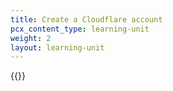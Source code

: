 ```yaml
---
title: Create a Cloudflare account
pcx_content_type: learning-unit
weight: 2
layout: learning-unit
---
```


{{<render file="_create-cloudflare-account.md">}}